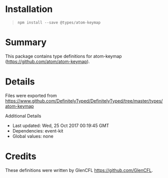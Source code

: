 # Installation
> `npm install --save @types/atom-keymap`

# Summary
This package contains type definitions for atom-keymap (https://github.com/atom/atom-keymap).

# Details
Files were exported from https://www.github.com/DefinitelyTyped/DefinitelyTyped/tree/master/types/atom-keymap

Additional Details
 * Last updated: Wed, 25 Oct 2017 00:19:45 GMT
 * Dependencies: event-kit
 * Global values: none

# Credits
These definitions were written by GlenCFL <https://github.com/GlenCFL>.

